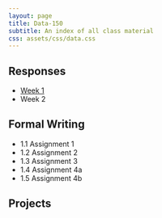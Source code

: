 ```yaml
---
layout: page
title: Data-150
subtitle: An index of all class material
css: assets/css/data.css
---
```


## Responses

* [Week 1](https://bryanhuffman.github.io/2020-08-25-humble/)
* Week 2

## Formal Writing

<div class = "writing">
  <ul>
    <li>1.1 Assignment 1
    <li>1.2 Assignment 2
    <li>1.3 Assignment 3
    <li>1.4 Assignment 4a
    <li>1.5 Assignment 4b
    </ul>
  </div>

## Projects

